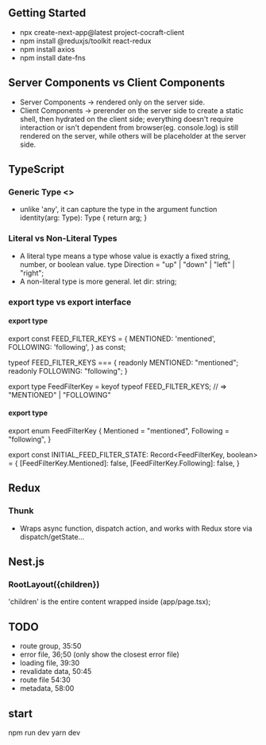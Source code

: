 ## Getting Started
- npx create-next-app@latest project-cocraft-client
- npm install @reduxjs/toolkit react-redux
- npm install axios
- npm install date-fns


## Server Components vs Client Components
- Server Components -> rendered only on the server side.
- Client Components -> prerender on the server side to create a static shell, then hydrated on the client side;
everything doesn't require interaction or isn't dependent from browser(eg. console.log) is still rendered on the server, while others will be placeholder at the server side.


## TypeScript
### Generic Type <>
- unlike 'any', it can capture the type in the argument 
function identity<Type>(arg: Type): Type {
return arg;
}

### Literal vs Non-Literal Types
- A literal type means a type whose value is exactly a fixed string, number, or boolean value.
type Direction = "up" | "down" | "left" | "right";
- A non-literal type is more general.
let dir: string;

### export type vs export interface
#### export type
export const FEED_FILTER_KEYS = {
  MENTIONED: 'mentioned',
  FOLLOWING: 'following',
} as const;

typeof FEED_FILTER_KEYS === {
  readonly MENTIONED: "mentioned";
  readonly FOLLOWING: "following";
}

export type FeedFilterKey = keyof typeof FEED_FILTER_KEYS;
// => "MENTIONED" | "FOLLOWING"

#### export type
export enum FeedFilterKey {
  Mentioned = "mentioned",
  Following = "following",
}

export const INITIAL_FEED_FILTER_STATE: Record<FeedFilterKey, boolean> = {
  [FeedFilterKey.Mentioned]: false,
  [FeedFilterKey.Following]: false,
}


## Redux
### Thunk
- Wraps async function, dispatch action, and works with Redux store via dispatch/getState...

## Nest.js
### RootLayout({children})
'children' is the entire content wrapped inside <RootLayout> (app/page.tsx);


## TODO
- route group, 35:50
- error file, 36;50 (only show the closest error file)
- loading file, 39:30
- revalidate data, 50:45
- route file 54:30
- metadata, 58:00

## start
npm run dev
yarn dev

